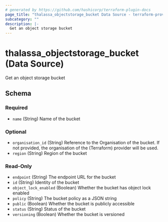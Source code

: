 ```yaml
---
# generated by https://github.com/hashicorp/terraform-plugin-docs
page_title: "thalassa_objectstorage_bucket Data Source - terraform-provider-thalassa"
subcategory: ""
description: |-
  Get an object storage bucket
---
```


# thalassa_objectstorage_bucket (Data Source)

Get an object storage bucket



<!-- schema generated by tfplugindocs -->
## Schema

### Required

- `name` (String) Name of the bucket

### Optional

- `organisation_id` (String) Reference to the Organisation of the bucket. If not provided, the organisation of the (Terraform) provider will be used.
- `region` (String) Region of the bucket

### Read-Only

- `endpoint` (String) The endpoint URL for the bucket
- `id` (String) Identity of the bucket
- `object_lock_enabled` (Boolean) Whether the bucket has object lock enabled
- `policy` (String) The bucket policy as a JSON string
- `public` (Boolean) Whether the bucket is publicly accessible
- `status` (String) Status of the bucket
- `versioning` (Boolean) Whether the bucket is versioned
